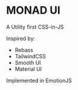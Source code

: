 # MONAD UI

A Utility first CSS-in-JS


Inspired by:
- Rebass
- TailwindCSS
- Smooth UI
- Material UI

Implemented in EmotionJS
